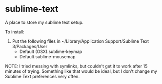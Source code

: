 # sublime-text
A place to store my sublime text setup.

To install:

1. Put the following files in ~/Library/Application Support/Sublime Text 3/Packages/User
    * Default (OSX).sublime-keymap
    * Default.sublime-mousemap

NOTE: I tried messing with symlinks, but couldn't get it to work after 15 minutes of trying. Something like that would be ideal, but I don't change my Sublime Text preferences very often.